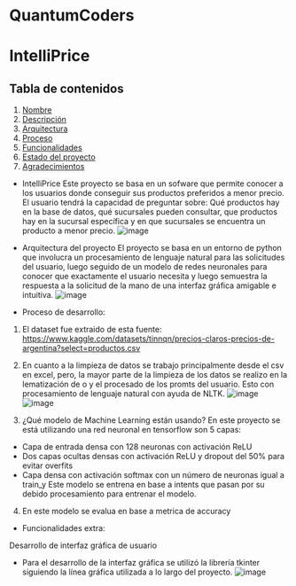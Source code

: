 # QuantumCoders

# IntelliPrice


## Tabla de contenidos

1. [Nombre](#Nombre)
2. [Descripción](#descripción)
3. [Arquitectura](#Arquitectura)
4. [Proceso](#Proceso)
5. [Funcionalidades](#Funcionalidades)
6. [Estado del proyecto](#EstadoDelProyecto)
7. [Agradecimientos](#Agradecimientos)


* IntelliPrice
Este proyecto se basa en un sofware que permite conocer a los usuarios donde conseguir sus productos preferidos a menor precio. El usuario tendrá la capacidad de preguntar sobre: Qué productos hay en la base de datos, qué sucursales pueden consultar, que productos hay en la sucursal específica y en que sucursales se encuentra un producto a menor precio.
![image](https://github.com/repositoriosHackaton/QuantumCoders/assets/158361126/83a1c5f0-5c7b-4317-a4df-58c01025e5fb)


* Arquitectura del proyecto
El proyecto se basa en un entorno de python que involucra un procesamiento de lenguaje natural para las solicitudes del usuario, luego seguido de un modelo de redes neuronales para conocer que exactamente el usuario necesita y luego semuestra la respuesta a la solicitud de la mano de una interfaz gráfica amigable e intuitiva.
![image](https://github.com/repositoriosHackaton/QuantumCoders/assets/158361126/4a34c6c9-a89b-47d2-9089-35f4d5cdc65c)


* Proceso de desarrollo:

1. El dataset fue extraido de esta fuente: https://www.kaggle.com/datasets/tinnqn/precios-claros-precios-de-argentina?select=productos.csv
2. En cuanto a la limpieza de datos se trabajo principalmente desde el csv en excel, pero, la mayor parte de la limpieza de los datos se realizo en la lematización de o y el procesado de los promts del usuario. Esto con procesamiento de lenguaje natural con ayuda de NLTK.
![image](https://github.com/repositoriosHackaton/QuantumCoders/assets/158361126/02156bf8-641c-44a1-9a29-2cef634ca385)
![image](https://github.com/repositoriosHackaton/QuantumCoders/assets/158361126/60cc9611-2782-4468-ae2d-21915dcb4cea)

3. ¿Qué modelo de Machine Learning están usando?
En este proyecto se está utilizando una red neuronal en tensorflow son 5 capas:
- Capa de entrada densa con 128 neuronas con activación ReLU
- Dos capas ocultas densas con activación  ReLU y dropout del 50% para evitar overfits
- Capa densa con activación softmax con un número de neuronas igual a train_y
Este modelo se entrena en base a intents que pasan por su debido procesamiento para entrenar el modelo.
4. En este modelo se evalua en base a metrica de accuracy

* Funcionalidades extra:

Desarrollo de interfaz gráfica de usuario
- Para el desarrollo de la interfaz gráfica se utilizó la librería tkinter siguiendo la línea gráfica utilizada a lo largo del proyecto.
![image](https://github.com/repositoriosHackaton/QuantumCoders/assets/158361126/3185a247-7750-4e3f-856c-517128e087e1)



